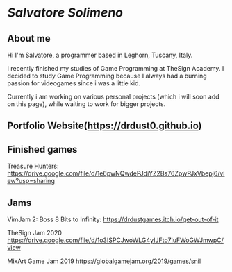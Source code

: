 # ___Salvatore Solimeno___

## __About me__
Hi I'm Salvatore, a programmer based in Leghorn, Tuscany, Italy.

I recently finished my studies of Game Programming at TheSign Academy.
I decided to study Game Programming because I always had a burning passion for videogames since i was a little kid.

Currently i am working on various personal projects (which i will soon add on this page), while waiting to work for bigger projects.


## __Portfolio Website__(https://drdust0.github.io)


## __Finished games__

Treasure Hunters: https://drive.google.com/file/d/1e6pwNQwdePJdiYZ2Bs76ZpwPJxVbepj6/view?usp=sharing


## __Jams__

VimJam 2: Boss 8 Bits to Infinity: https://drdustgames.itch.io/get-out-of-it

TheSign Jam 2020 https://drive.google.com/file/d/1o3ISPCJwoWLG4yIJFto7luFWoGWJmwpC/view

MixArt Game Jam 2019 https://globalgamejam.org/2019/games/snil


